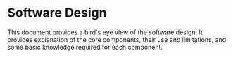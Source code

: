 # Software Design

This document provides a bird's eye view of the software design. It provides explanation of the core components, their use and limitations, and some basic knowledge required for each component.
